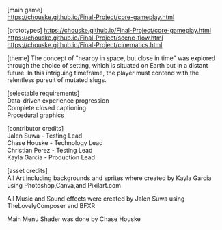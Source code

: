 [main game] <br>
https://chouske.github.io/Final-Project/core-gameplay.html <br>

[prototypes]
https://chouske.github.io/Final-Project/core-gameplay.html <br>
https://chouske.github.io/Final-Project/scene-flow.html <br>
https://chouske.github.io/Final-Project/cinematics.html <br>

[theme] The concept of "nearby in space, but close in time" was explored through the choice of setting, which is situated on Earth but in a distant future. In this intriguing timeframe, the player must contend with the relentless pursuit of mutated slugs. <br>

[selectable requirements] <br>
Data-driven experience progression <br>
Complete closed captioning <br>
Procedural graphics <br>

[contributor credits] <br>
Jalen Suwa - Testing Lead <br>
Chase Houske - Technology Lead <br>
Christian Perez - Testing Lead <br>
Kayla Garcia - Production Lead <br>

[asset credits] <br>
All Art including backgrounds and sprites where created by Kayla Garcia using Photoshop,Canva,and Pixilart.com <br>

All Music and Sound effects were created by Jalen Suwa using TheLovelyComposer and BFXR <br>

Main Menu Shader was done by Chase Houske <br>